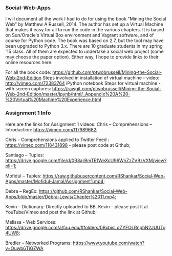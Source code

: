 ### Social-Web-Apps
I will document all the work I had to do for using the book "Mining the Social Web" by Matthew A Russell, 2014. The author has set up a Virtual Machine that makes it easy for all to run the code in the various chapters. It is based on Sun/Oracle's Virtual Box environment and Vagrant software, and of course for Python code. The book was based on 2.7, but the tool may have been upgraded to Python 3.x. 
There are 10 graduate students in my spring '15 class. All of them are expected to undertake a social web project (some  may choose the paper option). Either way, I hope to provide links to their online resources here.

For all the book code: https://github.com/ptwobrussell/Mining-the-Social-Web-2nd-Edition 
Steps involved in installation of virtual machine - video: http://vimeo.com/72383764
iPython notebook Steps for virtual machine - with screen captures: https://rawgit.com/ptwobrussell/Mining-the-Social-Web-2nd-Edition/master/ipynb/html/_Appendix%20A%20-%20Virtual%20Machine%20Experience.html
### Assignment 1 Info
Here are the links for Assignment 1 videos: 
Chris – Comprehensions – Introduction: https://vimeo.com/117989662;

Chris -  Comprehensions applied to Twitter Feed : https://vimeo.com/118431898 - please post code at Github; 

Santiago – Tuples: https://drive.google.com/file/d/0B8arBmTE1WeXcU96WnZzZV9zVXM/view?pli=1;

Mofidul – Tuples: https://raw.githubusercontent.com/RShankar/Social-Web-Apps/master/Mofidul-Jamal/Assignment1.mp4;

Debra – RegEx: https://github.com/RShankar/Social-Web-Apps/blob/master/Debra-Lewis/Chapter%2011.mp4;

Kevin – Dictionary: Directly uploaded to BB. Kevin – please post it at YouTube/Vimeo and  post the link at Github;

Melissa -  Web Services: https://drive.google.com/a/fau.edu/#folders/0BxbisLdZYFOLRnphN2JUUTg4UW8; 

Bredler – Networked Programs: https://www.youtube.com/watch?v=Ouwb6TiGZWA
